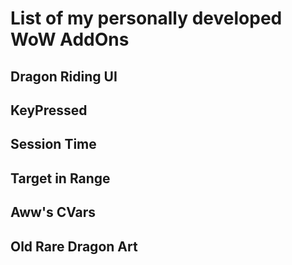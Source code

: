 # List of my personally developed WoW AddOns

## Dragon Riding UI

## KeyPressed

## Session Time

## Target in Range

## Aww's CVars

## Old Rare Dragon Art